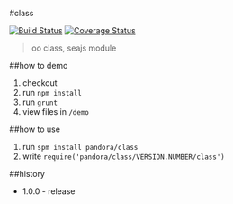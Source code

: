 #class

[![Build Status](https://api.travis-ci.org/crossjs/class.png?branch=master)](http://travis-ci.org/crossjs/class)
[![Coverage Status](https://coveralls.io/repos/crossjs/class/badge.png?branch=master)](https://coveralls.io/r/crossjs/class?branch=master)

 > oo class, seajs module

##how to demo

1. checkout
1. run `npm install`
1. run `grunt`
1. view files in `/demo`

##how to use

1. run `spm install pandora/class`
1. write `require('pandora/class/VERSION.NUMBER/class')`

##history

- 1.0.0 - release
